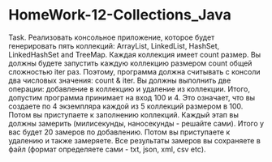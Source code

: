 # HomeWork-12-Collections_Java
Task. 
Реализовать консольное приложение, которое будет генерировать пять
коллекций: ArrayList, LinkedList, HashSet, LinkedHashSet and TreeMap.
Каждая коллекция имеет count размер. Вы должны будете запустить
каждую коллекцию размером count общей сложностью iter раз. Поэтому,
программа должна считывать с консоли два числовых значения: count &
iter. Вы должны выполнить две операции: добавление в коллекцию и
удаление из коллекции. Итого, допустим программа принимает на вход 100
и 4. Это означает, что вы создаете по 4 экземпляра каждой из 5 коллекций
размером в 100. Потом вы приступаете к заполнению коллекций. Каждый
этап вы должны замерить (милисекунды, наносекунды - решайте сами).
Итого у вас будет 20 замеров по добавлению. Потом вы приступаете к
удалению и также замеряете. Все результаты замеров вы сохраняете в файл
(формат определяете сами - txt, json, xml, csv etc).
